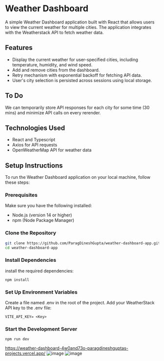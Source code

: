 # Weather Dashboard

A simple Weather Dashboard application built with React that allows users to view the current weather for multiple cities. The application integrates with the Weatherstack API to fetch weather data.

## Features

- Display the current weather for user-specified cities, including temperature, humidity, and wind speed.
- Add and remove cities from the dashboard.
- Retry mechanism with exponential backoff for fetching API data.
- User's city selection is persisted across sessions using local storage.

## To Do
We can temporarily store API responses for each city for some time (30 mins) and minimize API calls on every rerender. 

## Technologies Used

- React and Typescript
- Axios for API requests
- OpenWeatherMap API for weather data

## Setup Instructions

To run the Weather Dashboard application on your local machine, follow these steps:

### Prerequisites

Make sure you have the following installed:

- Node.js (version 14 or higher)
- npm (Node Package Manager)

### Clone the Repository

```bash
git clone https://github.com/ParagDineshGupta/weather-dashboard-app.git
cd weather-dashboard-app
```

### Install Dependencies

install the required dependencies:

```
npm install
```

### Set Up Environment Variables

Create a file named .env in the root of the project.
Add your WeatherStack API key to the .env file:

```
VITE_API_KEY= <Key>
```

### Start the Development Server

```
npm run dev
```


https://weather-dashboard-4w0and73o-paragdineshguptas-projects.vercel.app/
![image](https://github.com/user-attachments/assets/8d93bf21-0602-425a-9af8-0defa48d4f56)
![image](https://github.com/user-attachments/assets/9ad77718-9d5c-48fc-9fa0-8cd559d3f08d)
